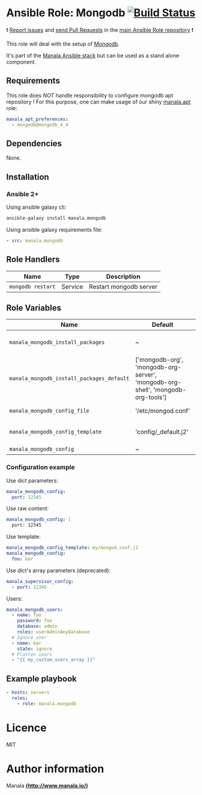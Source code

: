 # Ansible Role: Mongodb [![Build Status](https://travis-ci.org/manala/ansible-role-mongodb.svg?branch=master)](https://travis-ci.org/manala/ansible-role-mongodb)

:exclamation: [Report issues](https://github.com/manala/ansible-roles/issues) and [send Pull Requests](https://github.com/manala/ansible-roles/pulls) in the [main Ansible Role repository](https://github.com/manala/ansible-roles) :exclamation:

This role will deal with the setup of [Mongodb](https://www.mongodb.com/fr).

It's part of the [Manala Ansible stack](http://www.manala.io) but can be used as a stand alone component.

## Requirements

This role does *NOT* handle responsibility to configure mongodb apt repository !
For this purpose, one can make usage of our shiny [manala.apt](https://github.com/manala/ansible-role-apt) role:

```yaml
manala_apt_preferences:
  - mongodb@mongodb_4_4
```

## Dependencies

None.

## Installation

### Ansible 2+

Using ansible galaxy cli:

```bash
ansible-galaxy install manala.mongodb
```

Using ansible galaxy requirements file:

```yaml
- src: manala.mongodb
```

## Role Handlers

| Name              | Type    | Description            |
| ----------------- | ------- | ---------------------- |
| `mongodb restart` | Service | Restart mongodb server |

## Role Variables

| Name                                      | Default                                                                         | Type         | Description                             |
| ----------------------------------------- | ------------------------------------------------------------------------------- | ------------ | --------------------------------------- |
| `manala_mongodb_install_packages`         | ~                                                                               | Array        |  Dependency packages to install         |
| `manala_mongodb_install_packages_default` | ['mongodb-org', 'mongodb-org-server', 'mongodb-org-shell', 'mongodb-org-tools'] | Array        |  Default dependency packages to install |
| `manala_mongodb_config_file`              | '/etc/mongod.conf'                                                              | String       |  Configuration file path                |
| `manala_mongodb_config_template`          | 'config/_default.j2'                                                            | String       |  Configuration template path            |
| `manala_mongodb_config`                   | ~                                                                               | Array/String |  Configuration                          |

### Configuration example

Use dict parameters:
```yaml
manala_mongodb_config:
  port: 12345
```

Use raw content:
```yaml
manala_mongodb_config: |
  port: 12345
```

Use template:
```yaml
manala_mongodb_config_template: my/mongod.conf.j2
manala_mongodb_config:
  foo: bar
```

Use dict's array parameters (deprecated):
```yaml
manala_supervisor_config:
  - port: 12345
```

Users:
```yaml
manala_mongodb_users:
  - name: foo
    password: foo
    database: admin
    roles: userAdminAnyDatabase
  # Ignore user
  - name: bar
    state: ignore
  # Flatten users
  - "{{ my_custom_users_array }}"
```

## Example playbook

```yaml
- hosts: servers
  roles:
    - role: manala.mongodb
```

# Licence

MIT

# Author information

Manala [**(http://www.manala.io/)**](http://www.manala.io)
